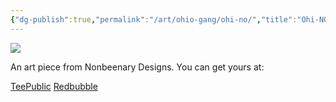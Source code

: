```yaml
---
{"dg-publish":true,"permalink":"/art/ohio-gang/ohi-no/","title":"Ohi-NO","tags":["Art","Ohio"]}
---
```



![](https://baserow-media.ams3.digitaloceanspaces.com/user_files/rp79xBy8qS93hfdfyfRBNwwSlwHoMrfo_17abbf881689934d04ce700ef22f9d161956c8a212258a416652c5a92167f721.png)

An art piece from Nonbeenary Designs. You can get yours at:

[TeePublic]()
[Redbubble]()

